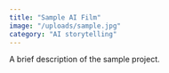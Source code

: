 ```yaml
---
title: "Sample AI Film"
image: "/uploads/sample.jpg"
category: "AI storytelling"
---
```

A brief description of the sample project.
